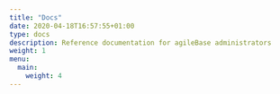 ```yaml
---
title: "Docs"
date: 2020-04-18T16:57:55+01:00
type: docs
description: Reference documentation for agileBase administrators
weight: 1
menu:
  main:
    weight: 4
---
```



